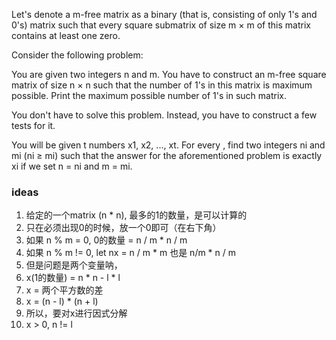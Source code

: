 Let's denote a m-free matrix as a binary (that is, consisting of only 1's and 0's) matrix such that every square
submatrix of size m × m of this matrix contains at least one zero.

Consider the following problem:

You are given two integers n and m. You have to construct an m-free square matrix of size n × n such that the number of
1's in this matrix is maximum possible. Print the maximum possible number of 1's in such matrix.

You don't have to solve this problem. Instead, you have to construct a few tests for it.

You will be given t numbers x1, x2, ..., xt. For every , find two integers ni and mi (ni ≥ mi) such that the answer for
the aforementioned problem is exactly xi if we set n = ni and m = mi.

### ideas

1. 给定的一个matrix (n * n), 最多的1的数量，是可以计算的
2. 只在必须出现0的时候，放一个0即可（在右下角）
3. 如果 n % m = 0, 0的数量 = n / m * n / m
4. 如果 n % m != 0, let nx = n / m * m 也是 n/m * n / m
5. 但是问题是两个变量呐，
6. x(1的数量) = n * n - l * l
7. x = 两个平方数的差
8. x = (n - l) * (n + l)
9. 所以，要对x进行因式分解
10. x > 0, n != l